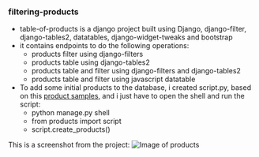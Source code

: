 
### filtering-products

- table-of-products is a django project built using Django, django-filter, django-tables2, datatables, django-widget-tweaks and bootstrap
- it contains endpoints to do the following operations:
    - products filter using django-filters 
    - products table using django-tables2 
    - products table and filter using django-filters and django-tables2 
    - products table and filter using javascript datatable 
- To add some initial products to the database, i created script.py, based on this [product samples](https://github.com/wedeploy-examples/supermarket-web-example/blob/master/products.json), and i just have to open the shell and run the script:
    - python manage.py shell
    - from products import script
    - script.create_products()


This is a screenshot from the project:
![Image of products](https://github.com/pedrasfloki/table-of-products/blob/main/table-of-products.png)

